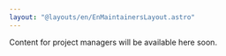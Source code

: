 ```yaml
---
layout: "@layouts/en/EnMaintainersLayout.astro"
---
```


Content for project managers will be available here soon.
